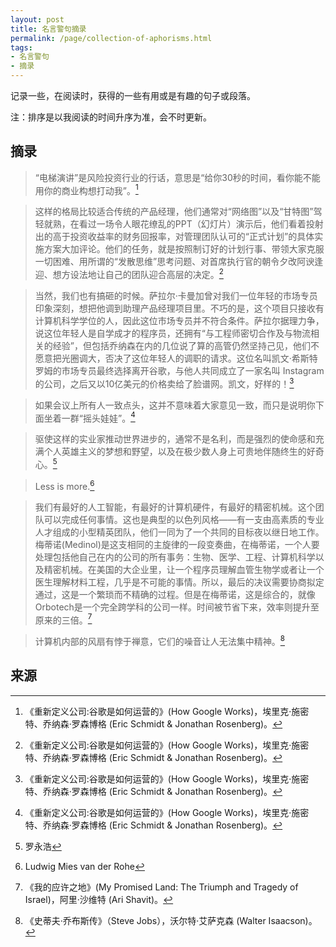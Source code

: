 ```yaml
---
layout: post
title: 名言警句摘录
permalink: /page/collection-of-aphorisms.html
tags:
- 名言警句
- 摘录
---
```


记录一些，在阅读时，获得的一些有用或是有趣的句子或段落。

注：排序是以我阅读的时间升序为准，会不时更新。

## 摘录

> “电梯演讲”是风险投资行业的行话，意思是“给你30秒的时间，看你能不能用你的商业构想打动我”。[^1]

> 这样的格局比较适合传统的产品经理，他们通常对“网络图”以及“甘特图”驾轻就熟，在看过一场令人眼花缭乱的PPT（幻灯片）演示后，他们看着投射出的高于投资收益率的财务回报率，对管理团队认可的“正式计划”的具体实施方案大加评论。他们的任务，就是按照制订好的计划行事、带领大家克服一切困难、用所谓的“发散思维”思考问题、对首席执行官的朝令夕改阿谀逢迎、想方设法地让自己的团队迎合高层的决定。[^1]

> 当然，我们也有搞砸的时候。萨拉尔·卡曼加曾对我们一位年轻的市场专员印象深刻，想把他调到助理产品经理项目里。不巧的是，这个项目只接收有计算机科学学位的人，因此这位市场专员并不符合条件。萨拉尔据理力争，说这位年轻人是自学成才的程序员，还拥有“与工程师密切合作及与物流相关的经验”，但包括乔纳森在内的几位说了算的高管仍然坚持己见，他们不愿意把光圈调大，否决了这位年轻人的调职的请求。这位名叫凯文·希斯特罗姆的市场专员最终选择离开谷歌，与他人共同成立了一家名叫 Instagram 的公司，之后又以10亿美元的价格卖给了脸谱网。凯文，好样的！[^1]

> 如果会议上所有人一致点头，这并不意味着大家意见一致，而只是说明你下面坐着一群“摇头娃娃”。[^1]

> 驱使这样的实业家推动世界进步的，通常不是名利，而是强烈的使命感和充满个人英雄主义的梦想和野望，以及在极少数人身上可贵地伴随终生的好奇心。[^2]

> Less is more.[^3]

> 我们有最好的人工智能，有最好的计算机硬件，有最好的精密机械。这个团队可以完成任何事情。这也是典型的以色列风格——有一支由高素质的专业人才组成的小型精英团队，他们一同为了一个共同的目标夜以继日地工作。梅蒂诺(Medinol)是这支相同的主旋律的一段变奏曲，在梅蒂诺，一个人要处理包括他自己在内的公司的所有事务：生物、医学、工程、计算机科学以及精密机械。在美国的大企业里，让一个程序员理解血管生物学或者让一个医生理解材料工程，几乎是不可能的事情。所以，最后的决议需要协商拟定通过，这是一个繁琐而不精确的过程。但是在梅蒂诺，这是综合的，就像Orbotech是一个完全跨学科的公司一样。时间被节省下来，效率则提升至原来的三倍。[^4]

> 计算机内部的风扇有悖于禅意，它们的噪音让人无法集中精神。[^5]

## 来源

[^1]: 《重新定义公司:谷歌是如何运营的》(How Google Works)，埃里克·施密特、乔纳森·罗森博格 (Eric Schmidt & Jonathan Rosenberg)。
[^2]: 罗永浩
[^3]: Ludwig Mies van der Rohe
[^4]: 《我的应许之地》(My Promised Land: The Triumph and Tragedy of Israel)，阿里·沙维特 (Ari Shavit)。
[^5]: 《史蒂夫·乔布斯传》（Steve Jobs），沃尔特·艾萨克森 (Walter Isaacson)。